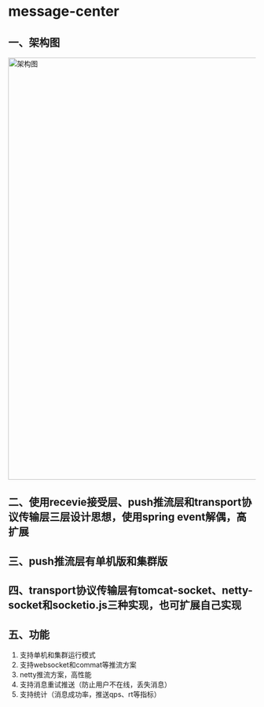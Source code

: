# message-center

## 一、架构图

<img width="857" alt="架构图" src="https://user-images.githubusercontent.com/16420973/118438787-7a5d5580-b717-11eb-8fe0-7f873fda9547.png">

## 二、使用recevie接受层、push推流层和transport协议传输层三层设计思想，使用spring event解偶，高扩展

## 三、push推流层有单机版和集群版

## 四、transport协议传输层有tomcat-socket、netty-socket和socketio.js三种实现，也可扩展自己实现

## 五、功能

  1. 支持单机和集群运行模式
  2. 支持websocket和commat等推流方案
  3. netty推流方案，高性能
  4. 支持消息重试推送（防止用户不在线，丢失消息）
  5. 支持统计（消息成功率，推送qps、rt等指标）



